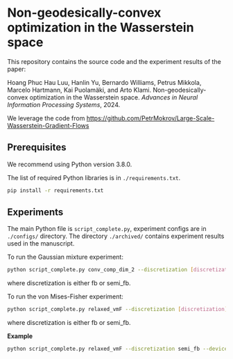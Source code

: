 # Non-geodesically-convex optimization in the Wasserstein space
This repository contains the source code and the experiment results of the paper:

Hoang Phuc Hau Luu, Hanlin Yu, Bernardo Williams, Petrus Mikkola, Marcelo Hartmann, Kai Puolamäki, and Arto Klami. Non-geodesically-convex optimization in the Wasserstein space. _Advances in
Neural Information Processing Systems_, 2024.


We leverage the code from https://github.com/PetrMokrov/Large-Scale-Wasserstein-Gradient-Flows 
## Prerequisites
We recommend using Python version 3.8.0.

The list of required Python libraries is in `./requirements.txt`.

```bash
pip install -r requirements.txt
```

## Experiments

The main Python file is `script_complete.py`, experiment configs are in `./configs/` directory.
The directory `./archived/` contains experiment results used in the manuscript.

To run the Gaussian mixture experiment:

```bash
python script_complete.py conv_comp_dim_2 --discretization [discretization] --device [device]
```
where discretization is either fb or semi_fb. 

To run the von Mises-Fisher experiment:
```bash
python script_complete.py relaxed_vmF --discretization [discretization] --device [device]
```
where discretization is either fb or semi_fb. 

**Example**
```bash
python script_complete.py relaxed_vmF --discretization semi_fb --device cpu
```
